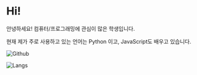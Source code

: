 # Hi!

안녕하세요! 컴퓨터/프로그래밍에 관심이 많은 학생입니다.

현재 제가 주로 사용하고 있는 언어는 Python 이고, JavaScript도 배우고 있습니다.


![Github](https://github-readme-stats.vercel.app/api?username=janu8ry&show_icons=true)

![Langs](https://github-readme-stats.vercel.app/api/top-langs?username=janu8ry&show_icons=true&title_color=fff&icon_color=79ff97&text_color=9f9f9f&bg_color=151515&hide=swift,scss&langs_count=10&layout=compact&theme=midnight-purple)

